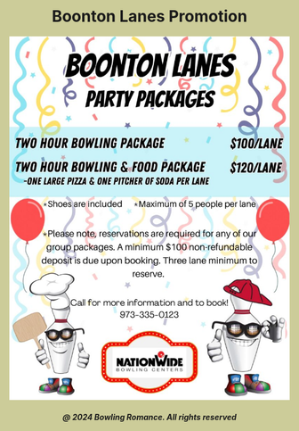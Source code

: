 <html style="background-color:#CCCC99;">
<body>
<style type="text/css">
@media print{
  body{ background-color:#FFFFFF; background-image:none; color:#000000 }
  #ad{ display:none;}
  #leftbar{ display:none;}
  #contentarea{ width:100%;}
}
</style>
  
<h1 style="text-align:center;">Boonton Lanes Promotion</h1>
<img
  class="fit-picture"
  src="boontonlanes.jpeg"
  alt="Boonton Lanes Promotion" />
  
<h5 style="text-align:center;"><i>@ 2024 Bowling Romance. All rights reserved</i></h5>   
</body>
</html>
